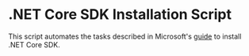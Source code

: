 # .NET Core SDK Installation Script

This script automates the tasks described in Microsoft's [guide](https://dotnet.microsoft.com/download/linux-package-manager/ubuntu18-04/sdk-2.2.105) to install .NET Core SDK.
